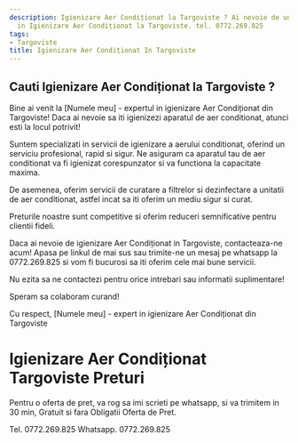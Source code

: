 ```yaml
---
description: Igienizare Aer Condiționat la Targoviste ? Ai nevoie de un profesionist
  in Igienizare Aer Condiționat la Targoviste. tel. 0772.269.825
tags:
- Targoviste
title: Igienizare Aer Condiționat In Targoviste
---
```



## Cauti Igienizare Aer Condiționat la Targoviste ?

Bine ai venit la [Numele meu] - expertul in igienizare Aer Condiționat din Targoviste! Daca ai nevoie sa iti igienizezi aparatul de aer conditionat, atunci esti la locul potrivit! 

Suntem specializati in servicii de igienizare a aerului conditionat, oferind un serviciu profesional, rapid si sigur. Ne asiguram ca aparatul tau de aer conditionat va fi igienizat corespunzator si va functiona la capacitate maxima. 

De asemenea, oferim servicii de curatare a filtrelor si dezinfectare a unitatii de aer conditionat, astfel incat sa iti oferim un mediu sigur si curat. 

Preturile noastre sunt competitive si oferim reduceri semnificative pentru clientii fideli. 

Daca ai nevoie de igienizare Aer Condiționat in Targoviste, contacteaza-ne acum! Apasa pe linkul de mai sus sau trimite-ne un mesaj pe whatsapp la 0772.269.825 si vom fi bucurosi sa iti oferim cele mai bune servicii. 

Nu ezita sa ne contactezi pentru orice intrebari sau informatii suplimentare! 

Speram sa colaboram curand! 

Cu respect, 
[Numele meu] - expert in igienizare Aer Condiționat din Targoviste

# Igienizare Aer Condiționat Targoviste Preturi
Pentru o oferta de pret, va rog sa imi scrieti pe whatsapp, si va trimitem in 30 min, Gratuit si fara Obligatii Oferta de Pret.

Tel. 0772.269.825
Whatsapp. 0772.269.825